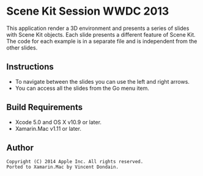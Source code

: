 Scene Kit Session WWDC 2013
===========================

This application render a 3D environment and presents a series of slides with Scene Kit objects. Each slide presents a different feature of Scene Kit. The code for each example is in a separate file and is independent from the other slides.

Instructions
------------

* To navigate between the slides you can use the left and right arrows.
* You can access all the slides from the Go menu item.

Build Requirements
------------------

* Xcode 5.0 and OS X v10.9 or later.
* Xamarin.Mac v1.11 or later.

Author
------
    Copyright (C) 2014 Apple Inc. All rights reserved.
    Ported to Xamarin.Mac by Vincent Dondain.